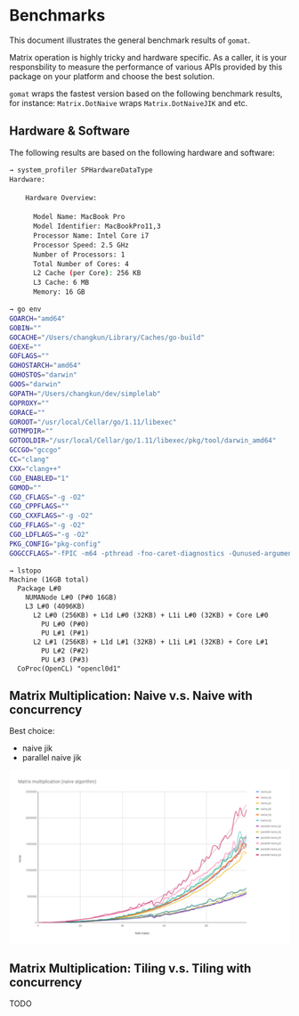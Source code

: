 # Benchmarks

This document illustrates the general benchmark results of `gomat`.

Matrix operation is highly tricky and hardware specific.
As a caller, it is your responsbility to measure the performance of various APIs 
provided by this package on your platform and choose the best solution.

`gomat` wraps the fastest version based on the following benchmark results, for instance:
`Matrix.DotNaive` wraps `Matrix.DotNaiveJIK` and etc.

## Hardware & Software

The following results are based on the following hardware and software:

```bash
→ system_profiler SPHardwareDataType
Hardware:

    Hardware Overview:

      Model Name: MacBook Pro
      Model Identifier: MacBookPro11,3
      Processor Name: Intel Core i7
      Processor Speed: 2.5 GHz
      Number of Processors: 1
      Total Number of Cores: 4
      L2 Cache (per Core): 256 KB
      L3 Cache: 6 MB
      Memory: 16 GB
```

```bash
→ go env
GOARCH="amd64"
GOBIN=""
GOCACHE="/Users/changkun/Library/Caches/go-build"
GOEXE=""
GOFLAGS=""
GOHOSTARCH="amd64"
GOHOSTOS="darwin"
GOOS="darwin"
GOPATH="/Users/changkun/dev/simplelab"
GOPROXY=""
GORACE=""
GOROOT="/usr/local/Cellar/go/1.11/libexec"
GOTMPDIR=""
GOTOOLDIR="/usr/local/Cellar/go/1.11/libexec/pkg/tool/darwin_amd64"
GCCGO="gccgo"
CC="clang"
CXX="clang++"
CGO_ENABLED="1"
GOMOD=""
CGO_CFLAGS="-g -O2"
CGO_CPPFLAGS=""
CGO_CXXFLAGS="-g -O2"
CGO_FFLAGS="-g -O2"
CGO_LDFLAGS="-g -O2"
PKG_CONFIG="pkg-config"
GOGCCFLAGS="-fPIC -m64 -pthread -fno-caret-diagnostics -Qunused-arguments -fmessage-length=0 -fdebug-prefix-map=/var/folders/6f/8fw9lcrs5w153s5skflndq7w0000gn/T/go-build538906347=/tmp/go-build -gno-record-gcc-switches -fno-common"
```

```
→ lstopo
Machine (16GB total)
  Package L#0
    NUMANode L#0 (P#0 16GB)
    L3 L#0 (4096KB)
      L2 L#0 (256KB) + L1d L#0 (32KB) + L1i L#0 (32KB) + Core L#0
        PU L#0 (P#0)
        PU L#1 (P#1)
      L2 L#1 (256KB) + L1d L#1 (32KB) + L1i L#1 (32KB) + Core L#1
        PU L#2 (P#2)
        PU L#3 (P#3)
  CoProc(OpenCL) "opencl0d1"
```

## Matrix Multiplication: Naive v.s. Naive with concurrency

Best choice:

- naive jik
- parallel naive jik

![](images/naive.png)

## Matrix Multiplication: Tiling v.s. Tiling with concurrency

TODO